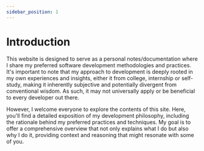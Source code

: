 ```yaml
---
sidebar_position: 1
---
```


# Introduction

This website is designed to serve as a personal notes/documentation where I share my preferred software development methodologies and practices. It's important to note that my approach to development is deeply rooted in my own experiences and insights, either it from college, internship or self-study, making it inherently subjective and potentially divergent from conventional wisdom. As such, it may not universally apply or be beneficial to every developer out there.

However, I welcome everyone to explore the contents of this site. Here, you'll find a detailed exposition of my development philosophy, including the rationale behind my preferred practices and techniques. My goal is to offer a comprehensive overview that not only explains what I do but also why I do it, providing context and reasoning that might resonate with some of you.